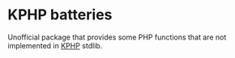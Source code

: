 # KPHP batteries

Unofficial package that provides some PHP functions that are not implemented in [KPHP](https://github.com/VKCOM/kphp/) stdlib.
